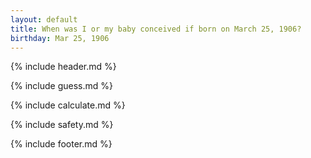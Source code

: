 ```yaml
---
layout: default
title: When was I or my baby conceived if born on March 25, 1906?
birthday: Mar 25, 1906
---
```


{% include header.md %}

{% include guess.md %}

{% include calculate.md %}

{% include safety.md %}

{% include footer.md %}



